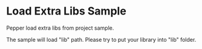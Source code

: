 # Load Extra Libs Sample

Pepper load extra libs from project sample.

The sample will load "lib" path. Please try to put your library into "lib" folder.
